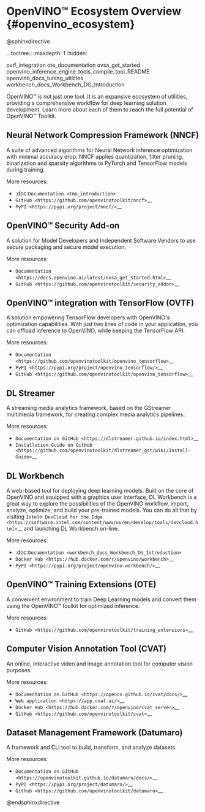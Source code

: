 # OpenVINO™ Ecosystem Overview {#openvino_ecosystem}

@sphinxdirective

.. toctree::
   :maxdepth: 1
   :hidden:

   ovtf_integration
   ote_documentation
   ovsa_get_started
   openvino_inference_engine_tools_compile_tool_README
   openvino_docs_tuning_utilities
   workbench_docs_Workbench_DG_Introduction


OpenVINO™ is not just one tool. It is an expansive ecosystem of utilities, providing a comprehensive workflow for deep 
learning solution development. Learn more about each of them to reach the full potential of OpenVINO™ Toolkit.

Neural Network Compression Framework (NNCF)
-------------------------------------------

A suite of advanced algorithms for Neural Network inference optimization with minimal accuracy drop. NNCF applies quantization, 
filter pruning, binarization and sparsity algorithms to PyTorch and TensorFlow models during training.

More resources:

* :doc:`Documentation <tmo_introduction>`  
* `GitHub <https://github.com/openvinotoolkit/nncf>`__  
* `PyPI <https://pypi.org/project/nncf/>`__  

OpenVINO™ Security Add-on
-------------------------

A solution for Model Developers and Independent Software Vendors to use secure packaging and secure model execution.	 

More resources:

* `Documentation <https://docs.openvino.ai/latest/ovsa_get_started.html>`__  
* `GitHub <https://github.com/openvinotoolkit/security_addon>`__  


OpenVINO™ integration with TensorFlow (OVTF)
--------------------------------------------

A solution empowering TensorFlow developers with OpenVINO's optimization capabilities. With just two lines of code 
in your application, you can offload inference to OpenVINO, while keeping the TensorFlow API.

More resources:

* `Documentation <https://github.com/openvinotoolkit/openvino_tensorflow>`__  
* `PyPI <https://pypi.org/project/openvino-tensorflow/>`__  
* `GitHub <https://github.com/openvinotoolkit/openvino_tensorflow>`__  

DL Streamer	
-----------

A streaming media analytics framework, based on the GStreamer multimedia framework, for creating complex media analytics pipelines.

More resources:

* `Documentation on GitHub <https://dlstreamer.github.io/index.html>`__  
* `Installation Guide on GitHub <https://github.com/openvinotoolkit/dlstreamer_gst/wiki/Install-Guide>`__  

DL Workbench
------------

A web-based tool for deploying deep learning models. Built on the core of OpenVINO and equipped with a graphics user interface, 
DL Workbench is a great way to explore the possibilities of the OpenVINO workflow, import, analyze, optimize, and build your 
pre-trained models. You can do all that by visiting `Intel® DevCloud for the Edge <https://software.intel.com/content/www/us/en/develop/tools/devcloud.html>`__ 
and launching DL Workbench on-line.

More resources:

* :doc:`Documentation <workbench_docs_Workbench_DG_Introduction>`  
* `Docker Hub <https://hub.docker.com/r/openvino/workbench>`__  
* `PyPI <https://pypi.org/project/openvino-workbench/>`__  

OpenVINO™ Training Extensions (OTE)
-----------------------------------

A convenient environment to train Deep Learning models and convert them using the OpenVINO™ toolkit for optimized inference.

More resources:

* `GitHub <https://github.com/openvinotoolkit/training_extensions>`__  

Computer Vision Annotation Tool (CVAT)
--------------------------------------

An online, interactive video and image annotation tool for computer vision purposes.

More resources:

* `Documentation on GitHub <https://opencv.github.io/cvat/docs/>`__  
* `Web application <https://app.cvat.ai/>`__  
* `Docker Hub <https://hub.docker.com/r/openvino/cvat_server>`__  
* `GitHub <https://github.com/openvinotoolkit/cvat>`__  

Dataset Management Framework (Datumaro)
---------------------------------------

A framework and CLI tool to build, transform, and analyze datasets.

More resources:

* `Documentation on GitHub <https://openvinotoolkit.github.io/datumaro/docs/>`__  
* `PyPI <https://pypi.org/project/datumaro/>`__  
* `GitHub <https://github.com/openvinotoolkit/datumaro>`__  

@endsphinxdirective